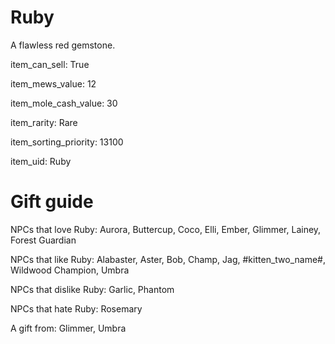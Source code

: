 # Ruby

A flawless red gemstone.

item_can_sell: True

item_mews_value: 12

item_mole_cash_value: 30

item_rarity: Rare

item_sorting_priority: 13100

item_uid: Ruby

# Gift guide

NPCs that love Ruby: Aurora, Buttercup, Coco, Elli, Ember, Glimmer, Lainey, Forest Guardian

NPCs that like Ruby: Alabaster, Aster, Bob, Champ, Jag, #kitten_two_name#, Wildwood Champion, Umbra

NPCs that dislike Ruby: Garlic, Phantom

NPCs that hate Ruby: Rosemary

A gift from: Glimmer, Umbra